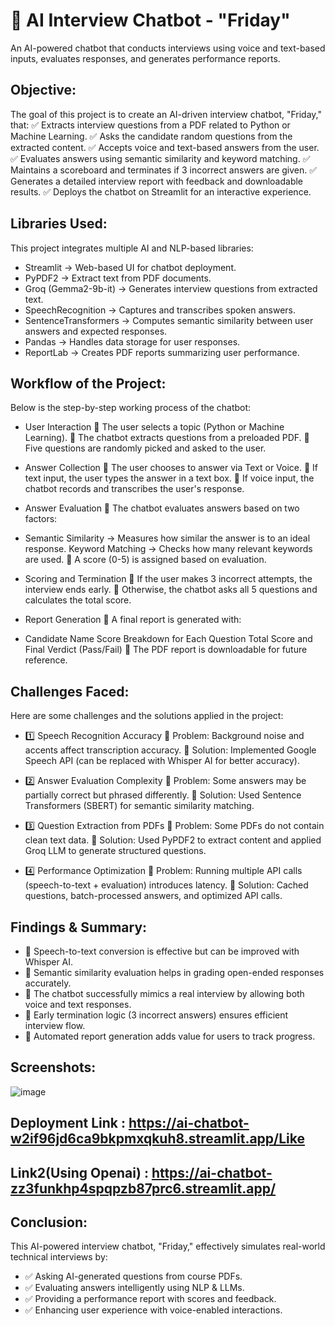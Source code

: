 # 🤖 AI Interview Chatbot - "Friday"
An AI-powered chatbot that conducts interviews using voice and text-based inputs, evaluates responses, and generates performance reports.

## Objective:
The goal of this project is to create an AI-driven interview chatbot, "Friday," that:
✅ Extracts interview questions from a PDF related to Python or Machine Learning.
✅ Asks the candidate random questions from the extracted content.
✅ Accepts voice and text-based answers from the user.
✅ Evaluates answers using semantic similarity and keyword matching.
✅ Maintains a scoreboard and terminates if 3 incorrect answers are given.
✅ Generates a detailed interview report with feedback and downloadable results.
✅ Deploys the chatbot on Streamlit for an interactive experience.

## Libraries Used:
This project integrates multiple AI and NLP-based libraries:
- Streamlit → Web-based UI for chatbot deployment.
- PyPDF2 → Extract text from PDF documents.
- Groq (Gemma2-9b-it) → Generates interview questions from extracted text.
- SpeechRecognition → Captures and transcribes spoken answers.
- SentenceTransformers → Computes semantic similarity between user answers and expected responses.
- Pandas → Handles data storage for user responses.
- ReportLab → Creates PDF reports summarizing user performance.

## Workflow of the Project:
Below is the step-by-step working process of the chatbot:
-  User Interaction
🔹 The user selects a topic (Python or Machine Learning).
🔹 The chatbot extracts questions from a preloaded PDF.
🔹 Five questions are randomly picked and asked to the user.

  - Answer Collection
🔹 The user chooses to answer via Text or Voice.
🔹 If text input, the user types the answer in a text box.
🔹 If voice input, the chatbot records and transcribes the user's response.

  -  Answer Evaluation
🔹 The chatbot evaluates answers based on two factors:

  - Semantic Similarity → Measures how similar the answer is to an ideal response.
Keyword Matching → Checks how many relevant keywords are used.
🔹 A score (0-5) is assigned based on evaluation.

-  Scoring and Termination
🔹 If the user makes 3 incorrect attempts, the interview ends early.
🔹 Otherwise, the chatbot asks all 5 questions and calculates the total score.

-  Report Generation
🔹 A final report is generated with:

  - Candidate Name
Score Breakdown for Each Question
Total Score and Final Verdict (Pass/Fail)
🔹 The PDF report is downloadable for future reference.

## Challenges Faced:
Here are some challenges and the solutions applied in the project:
- 1️⃣ Speech Recognition Accuracy
🔸 Problem: Background noise and accents affect transcription accuracy.
🔸 Solution: Implemented Google Speech API (can be replaced with Whisper AI for better accuracy).

- 2️⃣ Answer Evaluation Complexity
🔸 Problem: Some answers may be partially correct but phrased differently.
🔸 Solution: Used Sentence Transformers (SBERT) for semantic similarity matching.

- 3️⃣ Question Extraction from PDFs
🔸 Problem: Some PDFs do not contain clean text data.
🔸 Solution: Used PyPDF2 to extract content and applied Groq LLM to generate structured questions.

- 4️⃣ Performance Optimization
🔸 Problem: Running multiple API calls (speech-to-text + evaluation) introduces latency.
🔸 Solution: Cached questions, batch-processed answers, and optimized API calls.

## Findings & Summary:
- 🔹 Speech-to-text conversion is effective but can be improved with Whisper AI.
- 🔹 Semantic similarity evaluation helps in grading open-ended responses accurately.
- 🔹 The chatbot successfully mimics a real interview by allowing both voice and text responses.
- 🔹 Early termination logic (3 incorrect answers) ensures efficient interview flow.
- 🔹 Automated report generation adds value for users to track progress.

 ## Screenshots:
 ![image](https://github.com/user-attachments/assets/fc02f057-1847-484f-b3ca-aa37bdaf05f2)

 ## Deployment Link : https://ai-chatbot-w2if96jd6ca9bkpmxqkuh8.streamlit.app/Like
 ## Link2(Using Openai) : https://ai-chatbot-zz3funkhp4spqpzb87prc6.streamlit.app/


## Conclusion:
This AI-powered interview chatbot, "Friday," effectively simulates real-world technical interviews by:
- ✅ Asking AI-generated questions from course PDFs.
- ✅ Evaluating answers intelligently using NLP & LLMs.
- ✅ Providing a performance report with scores and feedback.
- ✅ Enhancing user experience with voice-enabled interactions.



